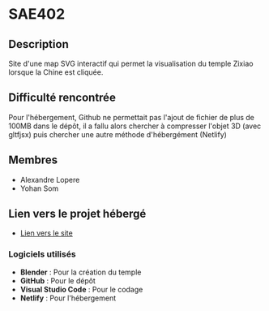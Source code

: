 # SAE402
## Description
Site d'une map SVG interactif qui permet la visualisation du temple Zixiao lorsque la Chine est cliquée.

 ## Difficulté rencontrée
 Pour l'hébergement, Github ne permettait pas l'ajout de fichier de plus de 100MB dans le dépôt, il a fallu alors chercher à compresser l'objet 3D (avec gltfjsx) puis chercher une autre méthode d'hébergément (Netlify)

## Membres
- Alexandre Lopere
- Yohan Som

## Lien vers le projet hébergé
- [Lien vers le site](https://lambent-blini-7009a9.netlify.app/)

### Logiciels utilisés
- **Blender** : Pour la création du temple
- **GitHub** : Pour le dépôt
- **Visual Studio Code** : Pour le codage
- **Netlify** : Pour l'hébergement


